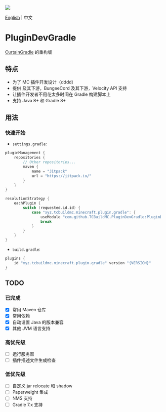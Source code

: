 [![](https://jitpack.io/v/TCBuildMC/PluginDevGradle.svg)](https://jitpack.io/#TCBuildMC/PluginDevGradle)

[English](./README.md) | 中文

# PluginDevGradle
[CurtainGradle](https://github.com/TCBuildMC/CurtainGradle/) 的重构版

## 特点
- 为了 MC 插件开发设计（dddd）
- 提供  及其下游，BungeeCord 及其下游，Velocity API 支持
- 让插件开发者不用花太多时间在 Gradle 构建脚本上
- 支持 Java 8+ 和 Gradle 8+

## 用法
### 快速开始
- `settings.gradle`:
```gradle
pluginManagement {
    repositories {
        // Other repositories...
        maven {
            name = "Jitpack"
            url = "https://jitpack.io/"
        }
    }
}

resolutionStrategy {
    eachPlugin {
        switch (requested.id.id) {
            case "xyz.tcbuildmc.minecraft.plugin.gradle": {
                useModule "com.github.TCBuildMC.PluginDevGradle:PluginDevGradle:${requested.version}"
                break
            }
        }
    }
}
```

- `build.gradle`:
```gradle
plugins {
    id "xyz.tcbuildmc.minecraft.plugin.gradle" version "{VERSION}"
}
```

## TODO
### 已完成
- [x] 常用 Maven 仓库
- [x] 常用依赖
- [x] 自动设置 Java 的版本兼容
- [x] 其他 JVM 语言支持

### 高优先级
- [ ] 运行服务器
- [ ] 插件描述文件生成检查

### 低优先级
- [ ] 自定义 jar relocate 和 shadow
- [ ] Paperweight 集成
- [ ] NMS 支持
- [ ] Gradle 7.x 支持
